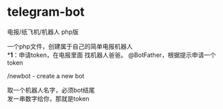 # telegram-bot
电报/纸飞机/机器人 php版


一个php文件，创建属于自己的简单电报机器人
<Br>
  ***1**：申请token，在电报里面 找机器人爸爸。 @BotFather，根据提示申请一个token<br>
  
  /newbot - create a new bot<bR>
  
   取一个机器人名字，必须bot结尾<br>
   发一串数字给你，那就是token
  
  

